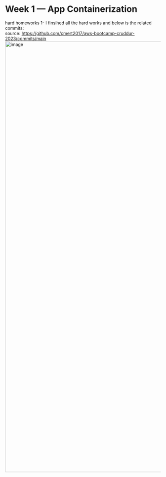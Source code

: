 # Week 1 — App Containerization
hard homeworks
1- I finsihed all the hard works and below is the related commits:  
source: https://github.com/cmert2017/aws-bootcamp-cruddur-2023/commits/main  
<img width="1395" alt="image" src="https://user-images.githubusercontent.com/25131600/221443190-b9991f6d-a6c4-43d5-854f-59738ab5b25f.png">
